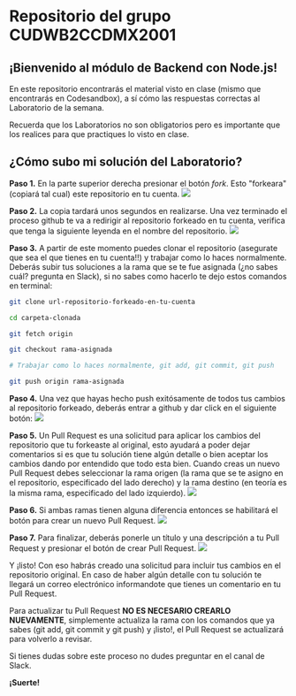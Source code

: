 # Repositorio del grupo CUDWB2CCDMX2001

## ¡Bienvenido al módulo de Backend con Node.js!

En este repositorio encontrarás el material visto en clase (mismo que encontrarás en Codesandbox), a sí cómo las respuestas correctas al Laboratorio de la semana.

Recuerda que los Laboratorios no son obligatorios pero es importante que los realices para que practiques lo visto en clase.

## ¿Cómo subo mi solución del Laboratorio?

**Paso 1.** En la parte superior derecha presionar el botón _fork_. Esto "forkeara" (copiará tal cual) este repositorio en tu cuenta.
![](https://i.imgur.com/vRKOJ40.png)

**Paso 2.** La copia tardará unos segundos en realizarse. Una vez terminado el proceso github te va a redirigir al repositorio forkeado en tu cuenta, verifica que tenga la siguiente leyenda en el nombre del repositorio.
![](https://i.imgur.com/QvK4MM3.png)

**Paso 3.** A partir de este momento puedes clonar el repositorio (asegurate que sea el que tienes en tu cuenta!!) y trabajar como lo haces normalmente. Deberás subir tus soluciones a la rama que se te fue asignada (¿no sabes cuál? pregunta en Slack), si no sabes como hacerlo te dejo estos comandos en terminal:

```bash
git clone url-repositorio-forkeado-en-tu-cuenta

cd carpeta-clonada

git fetch origin

git checkout rama-asignada

# Trabajar como lo haces normalmente, git add, git commit, git push

git push origin rama-asignada
```

**Paso 4.** Una vez que hayas hecho push exitósamente de todos tus cambios al repositorio forkeado, deberás entrar a github y dar click en el siguiente botón:
![](https://i.imgur.com/aekDbrV.png)

**Paso 5.** Un Pull Request es una solicitud para aplicar los cambios del repositorio que tu forkeaste al original, esto ayudará a poder dejar comentarios si es que tu solución tiene algún detalle o bien aceptar los cambios dando por entendido que todo esta bien. Cuando creas un nuevo Pull Request debes seleccionar la rama origen (la rama que se te asigno en el repositorio, especificado del lado derecho) y la rama destino (en teoría es la misma rama, especificado del lado izquierdo).
![](https://i.imgur.com/bSSwApy.png)

**Paso 6.** Si ambas ramas tienen alguna diferencia entonces se habilitará el botón para crear un nuevo Pull Request.
![](https://i.imgur.com/cOrto5q.png)

**Paso 7.** Para finalizar, deberás ponerle un título y una descripción a tu Pull Request y presionar el botón de crear Pull Request.
![](https://i.imgur.com/3oTT8HO.png)

Y ¡listo! Con eso habrás creado una solicitud para incluir tus cambios en el repositorio original. En caso de haber algún detalle con tu solución te llegará un correo electrónico informandote que tienes un comentario en tu Pull Request.

Para actualizar tu Pull Request **NO ES NECESARIO CREARLO NUEVAMENTE**, simplemente actualiza la rama con los comandos que ya sabes (git add, git commit y git push) y ¡listo!, el Pull Request se actualizará para volverlo a revisar.

Si tienes dudas sobre este proceso no dudes preguntar en el canal de Slack.

**¡Suerte!**
